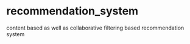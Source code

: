 # recommendation_system
content based as well as collaborative filtering based recommendation system

